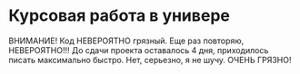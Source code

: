 # Курсовая работа в универе
ВНИМАНИЕ! Код НЕВЕРОЯТНО грязный. Еще раз повторяю, НЕВЕРОЯТНО!!! До сдачи проекта оставалось 4 дня, приходилось писать максимально быстро. Нет, серьезно, я не шучу. ОЧЕНЬ ГРЯЗНО!
